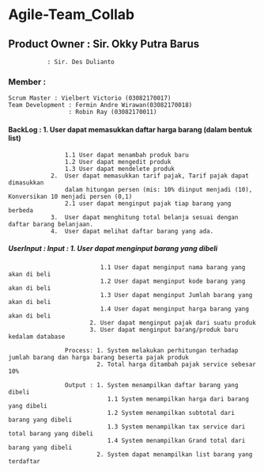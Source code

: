 # Agile-Team_Collab

## Product Owner : Sir. Okky Putra Barus
               : Sir. Des Dulianto
                 
 ### Member :
    Scrum Master : Vielbert Victorio (03082170017)
    Team Development : Fermin Andre Wirawan(03082170018)
                     : Robin Ray (03082170011)
                     
 #### BackLog : 1.	User dapat memasukkan daftar harga barang (dalam bentuk list)
                    1.1	User dapat menambah produk baru
                    1.2	User dapat mengedit produk
                    1.3	User dapat mendelete produk
                2.	User dapat memasukkan tarif pajak, Tarif pajak dapat dimasukkan 
                    dalam hitungan persen (mis: 10% diinput menjadi (10), Konversikan 10 menjadi persen (0,1)
                    2.1 user dapat menginput pajak tiap barang yang berbeda
                3.	User dapat menghitung total belanja sesuai dengan daftar barang belanjaan.
                4.	User dapat melihat daftar barang yang ada.

 
 ##### UserInput : Input : 1. User dapat menginput barang yang dibeli
                              1.1 User dapat menginput nama barang yang akan di beli
                              1.2 User dapat menginput kode barang yang akan di beli
                              1.3 User dapat menginput Jumlah barang yang akan di beli
                              1.4 User dapat menginput harga barang yang akan di beli
                           2. User dapat menginput pajak dari suatu produk
                           3. User dapat menginput barang/produk baru kedalam database
                           
                    Process: 1. System melakukan perhitungan terhadap jumlah barang dan harga barang beserta pajak produk
                             2. Total harga ditambah pajak service sebesar 10%
                             
                    Output : 1. System menampilkan daftar barang yang dibeli
                                1.1 System menampilkan harga dari barang yang dibeli
                                1.2 System menampilkan subtotal dari barang yang dibeli
                                1.3 System menampilkan tax service dari total barang yang dibeli
                                1.4 System menampilkan Grand total dari barang yang dibeli
                             2. System dapat menampilkan list barang yang terdaftar
                 
           
